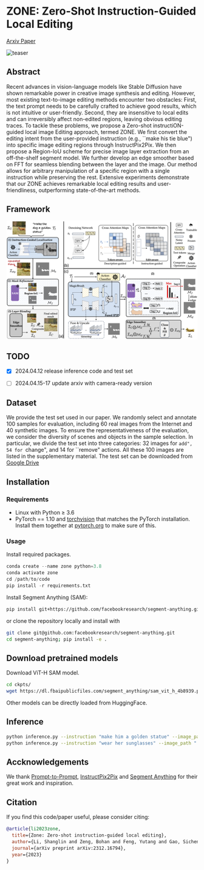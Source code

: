 # ZONE: Zero-Shot Instruction-Guided Local Editing

[Arxiv Paper](https://arxiv.org/abs/2312.16794)

![teaser](./data/teaser.png)

## Abstract

Recent advances in vision-language models like Stable Diffusion have shown remarkable power in creative image synthesis and editing. However, most existing text-to-image editing methods encounter two obstacles: First, the text prompt needs to be carefully crafted to achieve good results, which is not intuitive or user-friendly. Second, they are insensitive to local edits and can irreversibly affect non-edited regions, leaving obvious editing traces. To tackle these problems, we propose a Zero-shot instructiON-guided local image Editing approach, termed ZONE. We first convert the editing intent from the user-provided instruction (e.g., ``make his tie blue") into specific image editing regions through InstructPix2Pix. We then propose a Region-IoU scheme for precise image layer extraction from an off-the-shelf segment model. We further develop an edge smoother based on FFT for seamless blending between the layer and the image. Our method allows for arbitrary manipulation of a specific region with a single instruction while preserving the rest. Extensive experiments demonstrate that our ZONE achieves remarkable local editing results and user-friendliness, outperforming state-of-the-art methods.

## Framework
![framework](./data/framework.png)


## TODO
- [x] 2024.04.12 release inference code and test set
- [ ] 2024.04.15-17 update arxiv with camera-ready version


## Dataset
We provide the test set used in our paper. We randomly select and annotate 100 samples for evaluation, including 60 real images from the Internet and 40 synthetic images. To ensure the representativeness of the evaluation, we consider the diversity of scenes and objects in the sample selection. In particular, we divide the test set into three categories: 32 images for ``add", 54 for ``change", and 14 for ``remove" actions. All these 100 images are listed in the supplementary material. The test set can be downloaded from [Google Drive](https://drive.google.com/file/d/1lAwpENoDcO1QyFuwz3iKJJ7DmDTFMvIU/view?usp=sharing)

## Installation

### Requirements

- Linux with Python ≥ 3.6
- PyTorch == 1.10 and [torchvision](https://github.com/pytorch/vision/) that matches the PyTorch installation.
  Install them together at [pytorch.org](https://pytorch.org) to make sure of this. 

### Usage

Install required packages. 

```python
conda create --name zone python=3.8
conda activate zone
cd /path/to/code
pip install -r requirements.txt
```



Install Segment Anything (SAM):

```bash
pip install git+https://github.com/facebookresearch/segment-anything.git
```

or clone the repository locally and install with

```bash
git clone git@github.com:facebookresearch/segment-anything.git
cd segment-anything; pip install -e .
```

## Download pretrained models

Download ViT-H SAM model.

```bash
cd ckpts/
wget https://dl.fbaipublicfiles.com/segment_anything/sam_vit_h_4b8939.pth
```

Other models can be directly loaded from HuggingFace.

## Inference

```bash
python inference.py --instruction "make him a golden statue" --image_path "./data/dog.png"
python inference.py --instruction "wear her sunglasses" --image_path "./data/girl.png"
```

## Accknowledgements
We thank [Prompt-to-Prompt](https://github.com/google/prompt-to-prompt), [InstructPix2Pix](https://arxiv.org/abs/2211.09800) and [Segment Anything](https://github.com/facebookresearch/segment-anything) for their great work and inspiration.


## Citation
If you find this code/paper useful, please consider citing:

```bibtex
@article{li2023zone,
  title={Zone: Zero-shot instruction-guided local editing},
  author={Li, Shanglin and Zeng, Bohan and Feng, Yutang and Gao, Sicheng and Liu, Xuhui and Liu, Jiaming and Lin, Li and Tang, Xu and Hu, Yao and Liu, Jianzhuang and others},
  journal={arXiv preprint arXiv:2312.16794},
  year={2023}
}
```